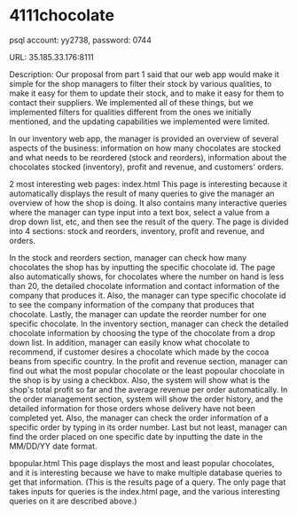 # 4111chocolate

psql account: yy2738, password: 0744

URL: 35.185.33.176:8111

Description:
Our proposal from part 1 said that our web app would make it simple for the shop managers to filter their stock by various qualities, to make it easy for them to update their stock, and to make it easy for them to contact their suppliers. We implemented all of these things, but we implemented filters for qualities different from the ones we initially mentioned, and the updating capabilities we implemented were limited.

In our inventory web app, the manager is provided an overview of several aspects of the business: information on how many chocolates are stocked and what needs to be reordered (stock and reorders), information about the chocolates stocked (inventory), profit and revenue, and customers' orders. 


2 most interesting web pages:
index.html
This page is interesting because it automatically displays the result of many queries to give the manager an overview of how the shop is doing. It also contains many interactive queries where the manager can type input into a text box, select a value from a drop down list, etc, and then see the result of the query.
The page is divided into 4 sections: stock and reorders, inventory, profit and revenue, and orders.

In the stock and reorders section, manager can check how many chocolates the shop has by inputting the specific chocolate id. The page also automatically shows, for chocolates where the number on hand is less than 20, the detailed chocolate information and contact information of the company that produces it. Also, the manager can type specific chocolate id to see the company information of the company that produces that chocolate. Lastly, the manager can update the reorder number for one specific chocolate. 
In the inventory section, manager can check the detailed chocolate information by choosing the type of the chocolate from a drop down list. In addition, manager can easily know what chocolate to recommend, if customer desires a chocolate which made by the cocoa beans from specific country. 
In the profit and revenue section, manager can find out what the most popular chocolate or the least popoular chocolate in the shop is by using a checkbox. Also, the system will show what is the shop's total profit so far and the average revenue per order automatically.
In the order management section, system will show the order history, and the detailed information for those orders whose delivery have not been completed yet. Also, the manager can check the order information of a specific order by typing in its order number. Last but not least, manager can find the order placed on one specific date by inputting the date in the MM/DD/YY date format.

bpopular.html
This page displays the most and least popular chocolates, and it is interesting because we have to make multiple database queries to get that information.
(This is the results page of a query. The only page that takes inputs for queries is the index.html page, and the various interesting queries on it are described above.)